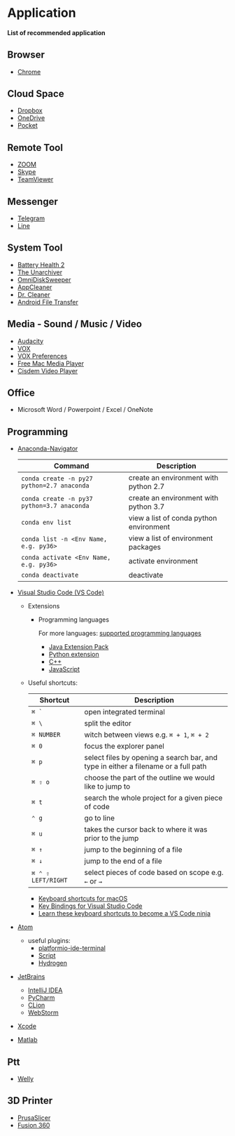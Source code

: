 # Application
#### List of recommended application

## Browser
* [Chrome](https://www.google.com/chrome/index.html)

## Cloud Space
* [Dropbox](https://www.dropbox.com/)
* [OneDrive](https://onedrive.live.com/)
* [Pocket](https://getpocket.com/)

## Remote Tool
* [ZOOM](https://zoom.us/)
* [Skype](https://www.skype.com/)
* [TeamViewer](https://www.teamviewer.us/)

## Messenger
* [Telegram](https://telegram.org/)
* [Line](https://line.me/)

## System Tool
* [Battery Health 2](https://itunes.apple.com/us/app/battery-health-2-monitor-battery-stats-and-usage/id1120214373?mt=12)
* [The Unarchiver](https://theunarchiver.com/)
* [OmniDiskSweeper](https://www.omnigroup.com/more)
* [AppCleaner](https://freemacsoft.net/appcleaner/)
* [Dr. Cleaner](https://itunes.apple.com/us/app/dr-cleaner-disk-mem-clean/id921458519?mt=12)
* [Android File Transfer](https://www.android.com/filetransfer/)

## Media - Sound / Music / Video
* [Audacity](http://www.audacityteam.org/)
* [VOX](https://vox.rocks/mac-music-player)
* [VOX Preferences](https://vox.rocks/mac-music-player/control-extension-download)
* [Free Mac Media Player](https://www.macblurayplayer.com/mac-media-player.htm)
* [Cisdem Video Player](https://www.cisdem.com/video-player-mac.html)

## Office
* Microsoft Word / Powerpoint / Excel / OneNote

## Programming

* [Anaconda-Navigator](https://anaconda.org)

  | Command            | Description |
  | ------------------ | ----------- |
  | `conda create -n py27 python=2.7 anaconda` | create an environment with python 2.7 |
  | `conda create -n py37 python=3.7 anaconda` | create an environment with python 3.7 |
  | `conda env list` | view a list of conda python environment |
  | `conda list -n <Env Name, e.g. py36>` |  view a list of environment packages|
  | `conda activate <Env Name, e.g. py36>` | activate environment |
  | `conda deactivate` | deactivate |

* [Visual Studio Code (VS Code)](https://code.visualstudio.com/)
  * Extensions
    * Programming languages

      For more languages: [supported programming languages](https://code.visualstudio.com/docs/languages/overview) 

      * [Java Extension Pack](https://marketplace.visualstudio.com/items?itemName=vscjava.vscode-java-pack)
      * [Python extension](https://marketplace.visualstudio.com/items?itemName=ms-python.python)
      * [C++](https://marketplace.visualstudio.com/items?itemName=ms-vscode.cpptools)
      * [JavaScript](https://code.visualstudio.com/docs/languages/javascript)

  * Useful shortcuts:

    | Shortcut           | Description |
    | ------------------ | ----------- |
    | ``⌘ ` ``           | open integrated terminal |
    | `⌘ \`              | split the editor |
    | `⌘ NUMBER`         | witch between views e.g. `⌘ + 1`, `⌘ + 2` |
    | `⌘ 0`              | focus the explorer panel  |
    | `⌘ p`              | select files by opening a search bar, and type in either a filename or a full path |
    | `⌘ ⇧ o`            | choose the part of the outline we would like to jump to |
    | `⌘ t`              | search the whole project for a given piece of code |
    | `⌃ g`              | go to line |
    | `⌘ u`              | takes the cursor back to where it was prior to the jump |
    | `⌘ ↑`              | jump to the beginning of a file |
    | `⌘ ↓`              | jump to the end of a file |
    | `⌘ ⌃ ⇧ LEFT/RIGHT` | select pieces of code based on scope e.g. `←` or `→` |

    * [Keyboard shortcuts for macOS](https://code.visualstudio.com/shortcuts/keyboard-shortcuts-macos.pdf)
    * [Key Bindings for Visual Studio Code](https://code.visualstudio.com/docs/getstarted/keybindings)
    * [Learn these keyboard shortcuts to become a VS Code ninja](https://blog.logrocket.com/learn-these-keyboard-shortcuts-to-become-a-vs-code-ninja/)

* [Atom](https://atom.io/)
  * useful plugins:
    * [platformio-ide-terminal](https://atom.io/packages/platformio-ide-terminal)
    * [Script](https://atom.io/packages/script)
    * [Hydrogen](https://atom.io/packages/hydrogen)

* [JetBrains](https://www.jetbrains.com/products.html)
  * [IntelliJ IDEA](https://www.jetbrains.com/idea/)
  * [PyCharm](https://www.jetbrains.com/pycharm/)
  * [CLion](https://www.jetbrains.com/clion/)
  * [WebStorm](https://www.jetbrains.com/webstorm/)

* [Xcode](https://developer.apple.com/xcode/)

* [Matlab](https://www.mathworks.com/products/matlab.html)

## Ptt
* [Welly](https://github.com/clyang/welly)

## 3D Printer
* [PrusaSlicer](https://www.prusa3d.com/drivers8)
* [Fusion 360](https://www.autodesk.com/products/fusion-360/overview)
